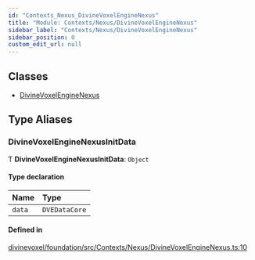 ```yaml
---
id: "Contexts_Nexus_DivineVoxelEngineNexus"
title: "Module: Contexts/Nexus/DivineVoxelEngineNexus"
sidebar_label: "Contexts/Nexus/DivineVoxelEngineNexus"
sidebar_position: 0
custom_edit_url: null
---
```


## Classes

- [DivineVoxelEngineNexus](../classes/Contexts_Nexus_DivineVoxelEngineNexus.DivineVoxelEngineNexus.md)

## Type Aliases

### DivineVoxelEngineNexusInitData

Ƭ **DivineVoxelEngineNexusInitData**: `Object`

#### Type declaration

| Name | Type |
| :------ | :------ |
| `data` | `DVEDataCore` |

#### Defined in

[divinevoxel/foundation/src/Contexts/Nexus/DivineVoxelEngineNexus.ts:10](https://github.com/lucasdamianjohnson/DivineVoxelEngine/blob/596fa7391478620ed460dfb4856ff0a763b91c49/divinevoxel/foundation/src/Contexts/Nexus/DivineVoxelEngineNexus.ts#L10)
